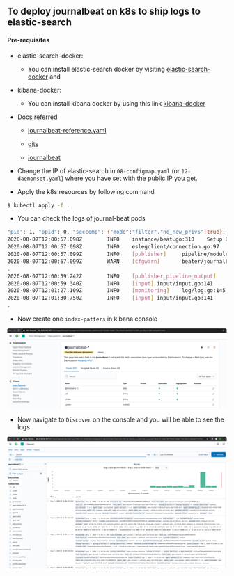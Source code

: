 ## To deploy journalbeat on k8s to ship logs to elastic-search

#### Pre-requisites

- elastic-search-docker: 
    - You can install elastic-search docker by visiting [elastic-search-docker](https://github.com/codeaprendiz/ansible-kitchen/tree/master/playbooks/roles/elastic-search-cluster-docker) and 
- kibana-docker: 
    - You can install kibana docker by using this link [kibana-docker](https://github.com/codeaprendiz/ansible-kitchen/tree/master/playbooks/roles/kibana-docker)

- Docs referred

    - [journalbeat-reference.yaml](https://www.elastic.co/guide/en/beats/journalbeat/master/journalbeat-reference-yml.html)

    - [gits](https://gist.github.com/kvaps/b08c77f297c5cab21c237fd821310653)
    
    - [journalbeat](https://www.elastic.co/guide/en/beats/journalbeat/master/index.html)
    
  
- Change the IP of elastic-search in `08-configmap.yaml` (or `12-daemonset.yaml`) where you have set with the public IP you get.
    
- Apply the k8s resources by following command

```bash
$ kubectl apply -f .
```

- You can check the logs of journal-beat pods 
```bash
"pid": 1, "ppid": 0, "seccomp": {"mode":"filter","no_new_privs":true}, "start_time": "2020-08-07T12:00:56.240Z"}}}
2020-08-07T12:00:57.098Z        INFO    instance/beat.go:310    Setup Beat: journalbeat; Version: 7.8.0
2020-08-07T12:00:57.098Z        INFO    eslegclient/connection.go:97    elasticsearch url: http://34.68.27.112:9200
2020-08-07T12:00:57.099Z        INFO    [publisher]     pipeline/module.go:113  Beat name: gke-cluster-1-default-pool-2e1137d2-xprr
2020-08-07T12:00:57.099Z        WARN    [cfgwarn]       beater/journalbeat.go:53        EXPERIMENTAL: Journalbeat is experimental.
.
2020-08-07T12:00:59.242Z        INFO    [publisher_pipeline_output]     pipeline/output.go:152  Connection to backoff(elasticsearch(http://34.68.27.112:9200)) established
2020-08-07T12:00:59.340Z        INFO    [input] input/input.go:141      journalbeat successfully published 2 events     {"id": "8c7ad622-1fe3-4679-93eb-5747cb51062f"}
2020-08-07T12:01:27.109Z        INFO    [monitoring]    log/log.go:145  Non-zero metrics in the last 30s        {"monitoring": {"metrics": {"beat":{"cpu":{"system":{"ticks":40,"time":{"ms":48}},"total":{"ticks":120,"time":{"ms":132},"value":120},"user":{"ticks":80,"time":{"ms":84}}},"handles":{"limit":{"hard":1048576,"soft":1048576},"open":12},"info":{"ephemeral_id":"c86a8e34-49c0-4b36-9748-3451c8133a8a","uptime":{"ms":30037}},"memstats":{"gc_next":9621216,"memory_alloc":8296424,"memory_total":14484160,"rss":51892224},"runtime":{"goroutines":30}},"journalbeat":{"journals":{"journal_0":{"path":"LOCAL_SYSTEM_JOURNAL","size_in_bytes":8392704}},"libbeat":{"output":{"events":{"acked":2,"batches":1,"total":2},"type":"elasticsearch"},"pipeline":{"clients":1,"events":{"published":2,"retry":2,"total":2},"queue":{"acked":2}}},"system":{"cpu":{"cores":2},"load":{"1":0.17,"15":0.28,"5":0.45,"norm":{"1":0.085,"15":0.14,"5":0.225}}}}}}}
2020-08-07T12:01:30.750Z        INFO    [input] input/input.go:141      journalbeat successfully published 1 events     {"id": "8c7ad622-1fe3-4679-93eb-5747cb51062f"}
.
```

- Now create one `index-patters` in kibana console

![](.ReadMe_images/creating-index-pattern.png)

- Now navigate to `Discover` on the console and you will be able to see the logs

![](.ReadMe_images/logs-dashboard.png)